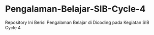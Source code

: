 # Pengalaman-Belajar-SIB-Cycle-4
Repository Ini Berisi Pengalaman Belajar di Dicoding pada Kegiatan SIB Cycle 4
